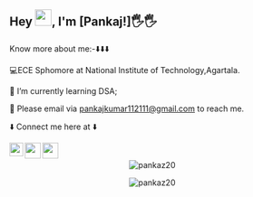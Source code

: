 ## Hey <img src="https://github.com/TheDudeThatCode/TheDudeThatCode/blob/master/Assets/Hi.gif" width="29px">, I'm [Pankaj!]:raised_hand_with_fingers_splayed::raised_hand_with_fingers_splayed:

<!--
**pankaz20/pankaz20** is a ✨ _special_ ✨ repository because its `README.md` (this file) appears on your GitHub profile.

Here are some ideas to get you started:

- 🔭 I’m currently working on ...
- 🌱 I’m currently learning ...
- 👯 I’m looking to collaborate on ...
- 🤔 I’m looking for help with ...
- 💬 Ask me about ...
- 📫 How to reach me: ...pankajkumar112111@gmail.com
- 😄 Pronouns: ...
- ⚡ Fun fact: ...

![counter](https://[YourEndpoint].m.pipedream.net)

![ReadMe Card](https://github-readme-stats.vercel.app/api/pin/?username=panka20&repo=Algo_Ds_Notes)
-->

 Know more about me:-:arrow_down::arrow_down::arrow_down:

:computer:ECE Sphomore at National Institute of Technology,Agartala.

:memo: I’m currently learning DSA;

💬 Please email via pankajkumar112111@gmail.com to reach me.

:arrow_down: Connect me here at :arrow_down:

<a href="https://www.linkedin.com/in/pankaj-kumar-3439571b5/">
  <img align="left" width="24px" src="https://image.flaticon.com/icons/png/512/174/174857.png"  />
</a> 
 <a href="mailto:pankajkumar112111@gmail.com">
  <img align="left" width="28px" src="https://www.flaticon.com/svg/vstatic/svg/732/732200.svg?token=exp=1613536050~hmac=6023dda9f702ce4d4fd61749b5fdfb46" />
</a>
<a href="https://github.com/pankaz20">
 <img align="left" width="28px" src="https://www.flaticon.com/svg/vstatic/svg/733/733553.svg?token=exp=1613536270~hmac=e1917b52285a2860d8f160387125966b" />
 </a>

<br/>

<p align="center"><img align="center" src="https://github-readme-streak-stats.herokuapp.com/?user=pankaz20&" alt="pankaz20" /></p>

<p align="center"> <img src="https://komarev.com/ghpvc/?username=pankaz20&label=Profile%20views&color=0e75b6&style=flat" alt="pankaz20" /> </p>

<!--
<p align="center"> <img align="center" src="https://github-readme-stats.vercel.app/api?username=pankaz20&show_icons=true&locale=en" alt="pankaz20" /></p>

<p align="center"> <img align="center" src="https://github-readme-stats.vercel.app/api/top-langs/?username=pankaz20&layout=compact&langs_count=8" alt="pankaz20" />
</p>

![Pankaj's github stats](https://github-readme-stats.vercel.app/api?username=pankaz20&show_icons=true&hide_border=true)
![visitors](https://visitor-badge.laobi.icu/badge?page_id=pankaz20.pankaz20
-->

